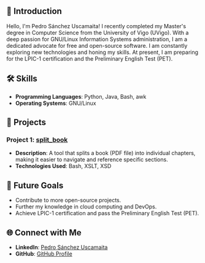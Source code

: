 ## 👋 Introduction
Hello, I'm Pedro Sánchez Uscamaita! I recently completed my Master's degree in Computer Science from the University of Vigo (UVigo). With a deep passion for GNU/Linux Information Systems administration, I am a dedicated advocate for free and open-source software. I am constantly exploring new technologies and honing my skills. At present, I am preparing for the LPIC-1 certification and the Preliminary English Test (PET).

## 🛠 Skills
- **Programming Languages**: Python, Java, Bash, awk
- **Operating Systems**: GNU/Linux

## 📁 Projects
### Project 1: [split_book](https://github.com/pjfsu/split_book)
- **Description**: A tool that splits a book (PDF file) into individual chapters, making it easier to navigate and reference specific sections.
- **Technologies Used**: Bash, XSLT, XSD

## 🚀 Future Goals
- Contribute to more open-source projects.
- Further my knowledge in cloud computing and DevOps.
- Achieve LPIC-1 certification and pass the Preliminary English Test (PET).

## 🌐 Connect with Me
- **LinkedIn**: [Pedro Sánchez Uscamaita](https://www.linkedin.com/in/pedro-sanchez-uscamaita/)
- **GitHub**: [GitHub Profile](https://github.com/pjfsu)
